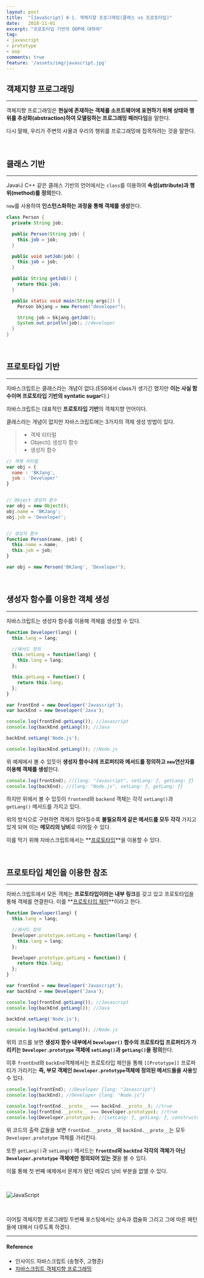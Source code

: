 ```yaml
---
layout: post
title:  "[JavaScript] 8-1. 객체지향 프로그래밍(클래스 vs 프로토타입)"
date:   2018-11-01
excerpt: "프로토타입 기반의 OOP에 대하여"
tag:
- javascript
- prototype
- oop
comments: true
feature: '/assets/img/javascript.jpg'
---
```


## 객제지향 프로그래밍

---

객체지향 프로그래밍은 **현실에 존재하는 객체를 소프트웨어에 표현하기 위해 상태와 행위를 추상화(abstraction)하여 모델링하는 프로그래밍 패러다임**을 말한다. 

다시 말해, 우리가 주변의 사물과 우리의 행위를 프로그래밍에 접목하려는 것을 말한다.

<br/>

## 클래스 기반

---

Java나 C++ 같은 클래스 기반의 언어에서는 `class`를 이용하여 **속성(attribute)과 행위(method)를 정의**한다.

`new`를 사용하여 **인스턴스화하는 과정을 통해 객체를 생성**한다.

```java
class Person {
  private String job;

  public Person(String job) {
    this.job = job;
  }

  public void setJob(job) {
    this.job = job;
  }

  public String getJob() {
    return this.job;
  }

  public static void main(String args[]) {
    Person bkjang = new Person("developer");

    String job = bkjang.getJob();
    System.out.println(job); //developer
  }
}
```

<br/>

## 프로토타입 기반

---

자바스크립트는 클래스라는 개념이 없다.(ES6에서 class가 생기긴 했지만 **이는 사실 함수이며 프로토타입 기반의 syntatic sugar**다.)

자바스크립트는 대표적인 **프로토타입 기반**의 객체지향 언어이다.

클래스라는 개념이 없지만 자바스크립트에는 3가지의 객체 생성 방법이 있다.

> * 객체 리터럴
> * Object() 생성자 함수
> * 생성자 함수

```javascript
// 객체 리터럴
var obj = {
  name : 'BKJang',
  job : 'Developer'
}


// Object 생성자 함수
var obj = new Object();
obj.name = 'BKJang';
obj.job = 'Developer';


// 생성자 함수
function Person(name, job) {
  this.name = name;
  this.job = job;
}

var obj = new Person('BKJang', 'Developer');
```

<br/>

## 생성자 함수를 이용한 객체 생성

---

자바스크립트는 생성자 함수를 이용해 객체를 생성할 수 있다.

```javascript
function Developer(lang) {
  this.lang = lang;

  //메서드 정의
  this.setLang = function(lang) {
    this.lang = lang;
  };

  this.getLang = function() {
    return this.lang;
  };
}

var frontEnd = new Developer('Javascript');
var backEnd = new Developer('Java');

console.log(frontEnd.getLang()); //Javascript
console.log(backEnd.getLang()); //Java

backEnd.setLang('Node.js');

console.log(backEnd.getLang()); //Node.js
```

위 예제에서 볼 수 있듯이 **생성자 함수내에 프로퍼티와 메서드를 정의하고 `new`연산자를 이용해 객체를 생성**한다.

```javascript
console.log(frontEnd); //{lang: "Javascript", setLang: ƒ, getLang: ƒ}
console.log(backEnd); //{lang: "Node.js", setLang: ƒ, getLang: ƒ}
```

하지만 위에서 볼 수 있듯이 `frontend`와 `backend` 객체는 각각 `setLang()`과 `getLang()` 메서드를 가지고 있다.

위의 방식으로 구현하면 객체가 많아질수록 **불필요하게 같은 메서드를 모두 각각** 가지고 있게 되며 이는 **메모리의 낭비**로 이어질 수 있다.

이를 막기 위해 자바스크립트에서는 **[프로토타입](https://bkjang.github.io/ProtoType/)**을 이용할 수 있다.

<br/>

## 프로토타입 체인을 이용한 참조

---

자바스크립트에서 모든 객체는 **프로토타입이라는 내부 링크**를 갖고 있고 프로토타입을 통해 객체를 연결한다. 이를 **[프로토타입 체인](https://bkjang.github.io/ProtoType_Chain/)**이라고 한다.

```javascript
function Developer(lang) {
  this.lang = lang;

  //메서드 정의
  Developer.prototype.setLang = function(lang) {
    this.lang = lang;
  };

  Developer.prototype.getLang = function() {
    return this.lang;
  };
}

var frontEnd = new Developer('Javascript');
var backEnd = new Developer('Java');

console.log(frontEnd.getLang()); //Javascript
console.log(backEnd.getLang()); //Java

backEnd.setLang('Node.js');

console.log(backEnd.getLang()); //Node.js
```

위의 코드를 보면 **생성자 함수 내부에서 `Developer()` 함수의 프로토타입 프로퍼티가 가리키는 `Developer.prototype` 객체에 `setLang()`과 `getLang()`을 정의**한다.

이후 `frontEnd`와 `backEnd`객체에서는 프로토타입 체인을 통해 `[[Prototype]]` 프로퍼티가 가리키는 **즉, 부모 객체인 `Developer.prototype`객체에 정의된 메서드들을 사용**할 수 있다.

```javascript
console.log(frontEnd); //Developer {lang: "Javascript"}
console.log(backEnd); //Developer {lang: "Node.js"}

console.log(frontEnd.__proto__ === backEnd.__proto__); //true
console.log(frontEnd.__proto__ === Developer.prototype); //true
console.log(Developer.prototype); //{setLang: ƒ, getLang: ƒ, constructor: ƒ}
```

위 코드의 출력 값들을 보면 `frontEnd.__proto__`와 `backEnd.__proto__`는 모두 `Developer.prototype` 객체를 가리킨다.

또한 `getLang()`과 `setLang()` 메서드는 **`frontEnd`와 `backEnd` 각각의 객체가 아닌 `Developer.prototype` 객체에만 정의되어 있는 것**을 볼 수 있다.

이를 통해 첫 번째 예제에서 문제가 됐던 메모리 낭비 부분을 없앨 수 있다.

<br/>

![JavaScript](/assets/img/js_oop1.png)

<br/>

이어질 객체지향 프로그래밍 두번째 포스팅에서는 상속과 캡슐화 그리고 그에 따른 패턴들에 대해서 다루도록 하겠다.

* * *

#### Reference

- 인사이드 자바스크립트 (송형주, 고형준)
- [자바스크립트 객체지향 프로그래밍](https://poiemaweb.com/js-object-oriented-programming)
